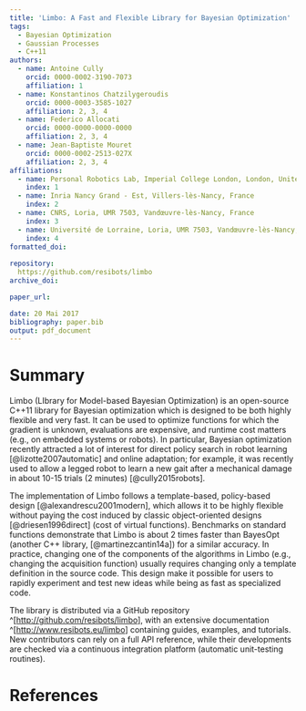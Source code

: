 ```yaml
---
title: 'Limbo: A Fast and Flexible Library for Bayesian Optimization'
tags:
  - Bayesian Optimization
  - Gaussian Processes
  - C++11
authors:
  - name: Antoine Cully
	orcid: 0000-0002-3190-7073
	affiliation: 1
  - name: Konstantinos Chatzilygeroudis
	orcid: 0000-0003-3585-1027
	affiliation: 2, 3, 4
  - name: Federico Allocati
	orcid: 0000-0000-0000-0000
	affiliation: 2, 3, 4
  - name: Jean-Baptiste Mouret
	orcid: 0000-0002-2513-027X
	affiliation: 2, 3, 4
affiliations:
  - name: Personal Robotics Lab, Imperial College London, London, United Kingdom
	index: 1
  - name: Inria Nancy Grand - Est, Villers-lès-Nancy, France
	index: 2
  - name: CNRS, Loria, UMR 7503, Vandœuvre-lès-Nancy, France
	index: 3
  - name: Université de Lorraine, Loria, UMR 7503, Vandœuvre-lès-Nancy, France
	index: 4
formatted_doi:
  
repository:
  https://github.com/resibots/limbo
archive_doi:

paper_url:

date: 20 Mai 2017
bibliography: paper.bib
output: pdf_document
---
```

				 
# Summary

Limbo (LIbrary for Model-based Bayesian Optimization) is  an  open-source  C++11  library  for  Bayesian optimization  which  is  designed  to  be  both  highly  flexible and very fast.  It can be used to optimize functions for which the gradient is unknown, evaluations are expensive, and runtime cost matters (e.g., on embedded systems or robots). 
In particular, Bayesian optimization recently attracted a lot of interest for direct policy search in robot learning [@lizotte2007automatic] and online adaptation; for example, it was recently used to allow a legged robot to learn a new gait after a mechanical damage in about 10-15 trials (2 minutes) [@cully2015robots].

The implementation of Limbo follows a template-based, policy-based design [@alexandrescu2001modern], which allows it to be highly flexible without paying the cost induced by classic object-oriented designs [@driesen1996direct] (cost of virtual functions). Benchmarks on standard functions demonstrate that Limbo is about 2 times faster than BayesOpt (another C++ library, [@martinezcantin14a]) for a similar accuracy. In practice, changing one of the components of the algorithms in Limbo (e.g., changing the acquisition function) usually requires changing only a template definition in the source code. This design make it possible for users to rapidly experiment and test new ideas while being as fast as specialized code.

The library is distributed via a GitHub repository ^[<http://github.com/resibots/limbo>], with an extensive documentation ^[<http://www.resibots.eu/limbo>] containing guides, examples, and tutorials. New contributors can rely on a full API reference, while their developments are checked via a continuous integration platform (automatic unit-testing routines). 
				 
# References
				 



